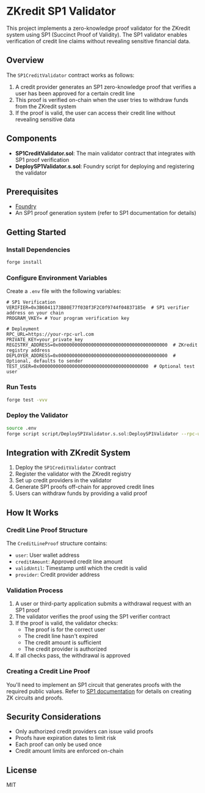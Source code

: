 # ZKredit SP1 Validator

This project implements a zero-knowledge proof validator for the ZKredit system using SP1 (Succinct Proof of Validity). The SP1 validator enables verification of credit line claims without revealing sensitive financial data.

## Overview

The `SP1CreditValidator` contract works as follows:

1. A credit provider generates an SP1 zero-knowledge proof that verifies a user has been approved for a certain credit line
2. This proof is verified on-chain when the user tries to withdraw funds from the ZKredit system
3. If the proof is valid, the user can access their credit line without revealing sensitive data

## Components

- **SP1CreditValidator.sol**: The main validator contract that integrates with SP1 proof verification
- **DeploySP1Validator.s.sol**: Foundry script for deploying and registering the validator

## Prerequisites

- [Foundry](https://book.getfoundry.sh/getting-started/installation)
- An SP1 proof generation system (refer to SP1 documentation for details)

## Getting Started

### Install Dependencies

```bash
forge install
```

### Configure Environment Variables

Create a `.env` file with the following variables:

```
# SP1 Verification
VERIFIER=0x3B6041173B80E77f038f3F2C0f9744f04837185e  # SP1 verifier address on your chain
PROGRAM_VKEY= # Your program verification key

# Deployment
RPC_URL=https://your-rpc-url.com
PRIVATE_KEY=your_private_key
REGISTRY_ADDRESS=0x0000000000000000000000000000000000000000  # ZKredit registry address
DEPLOYER_ADDRESS=0x0000000000000000000000000000000000000000  # Optional, defaults to sender
TEST_USER=0x0000000000000000000000000000000000000000  # Optional test user
```

### Run Tests

```bash
forge test -vvv
```

### Deploy the Validator

```bash
source .env
forge script script/DeploySP1Validator.s.sol:DeploySP1Validator --rpc-url $RPC_URL --private-key $PRIVATE_KEY --broadcast
```

## Integration with ZKredit System

1. Deploy the `SP1CreditValidator` contract
2. Register the validator with the ZKredit registry
3. Set up credit providers in the validator
4. Generate SP1 proofs off-chain for approved credit lines
5. Users can withdraw funds by providing a valid proof

## How It Works

### Credit Line Proof Structure

The `CreditLineProof` structure contains:
- `user`: User wallet address
- `creditAmount`: Approved credit line amount
- `validUntil`: Timestamp until which the credit is valid
- `provider`: Credit provider address

### Validation Process

1. A user or third-party application submits a withdrawal request with an SP1 proof
2. The validator verifies the proof using the SP1 verifier contract
3. If the proof is valid, the validator checks:
   - The proof is for the correct user
   - The credit line hasn't expired
   - The credit amount is sufficient
   - The credit provider is authorized
4. If all checks pass, the withdrawal is approved

### Creating a Credit Line Proof

You'll need to implement an SP1 circuit that generates proofs with the required public values. Refer to [SP1 documentation](https://github.com/succinctlabs/sp1) for details on creating ZK circuits and proofs.

## Security Considerations

- Only authorized credit providers can issue valid proofs
- Proofs have expiration dates to limit risk
- Each proof can only be used once
- Credit amount limits are enforced on-chain

## License

MIT